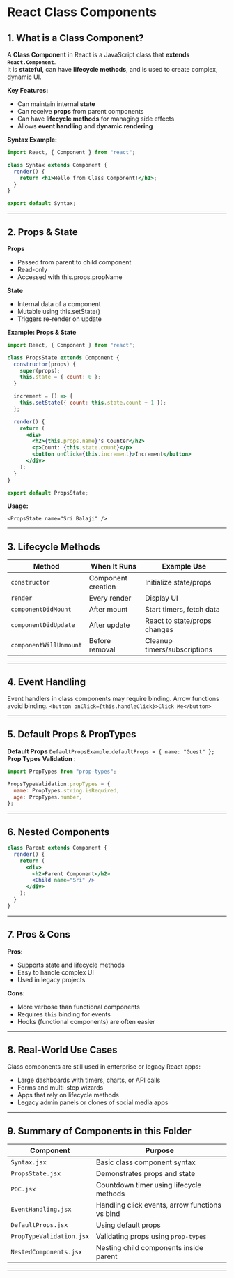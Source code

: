 # React Class Components

## 1. What is a Class Component?

A **Class Component** in React is a JavaScript class that **extends `React.Component`**.  
It is **stateful**, can have **lifecycle methods**, and is used to create complex, dynamic UI.  

**Key Features:**
- Can maintain internal **state**  
- Can receive **props** from parent components  
- Can have **lifecycle methods** for managing side effects  
- Allows **event handling** and **dynamic rendering**  

**Syntax Example:**
```jsx
import React, { Component } from "react";

class Syntax extends Component {
  render() {
    return <h1>Hello from Class Component!</h1>;
  }
}

export default Syntax;
```

---

## 2. Props & State
**Props**
- Passed from parent to child component
- Read-only
- Accessed with this.props.propName

**State**
- Internal data of a component
- Mutable using this.setState()
- Triggers re-render on update

**Example: Props & State**

```jsx
import React, { Component } from "react";

class PropsState extends Component {
  constructor(props) {
    super(props);
    this.state = { count: 0 };
  }

  increment = () => {
    this.setState({ count: this.state.count + 1 });
  };

  render() {
    return (
      <div>
        <h2>{this.props.name}'s Counter</h2>
        <p>Count: {this.state.count}</p>
        <button onClick={this.increment}>Increment</button>
      </div>
    );
  }
}

export default PropsState;
```

**Usage:**

`<PropsState name="Sri Balaji" />`

---

## 3. Lifecycle Methods

| Method                 | When It Runs       | Example Use                  |
| ---------------------- | ------------------ | ---------------------------- |
| `constructor`          | Component creation | Initialize state/props       |
| `render`               | Every render       | Display UI                   |
| `componentDidMount`    | After mount        | Start timers, fetch data     |
| `componentDidUpdate`   | After update       | React to state/props changes |
| `componentWillUnmount` | Before removal     | Cleanup timers/subscriptions |

---

## 4. Event Handling
Event handlers in class components may require binding. Arrow functions avoid binding.
`<button onClick={this.handleClick}>Click Me</button>`

---

## 5. Default Props & PropTypes
**Default Props** `DefaultPropsExample.defaultProps = { name: "Guest" };`
**Prop Types Validation** : 
```jsx
import PropTypes from "prop-types";

PropsTypeValidation.propTypes = {
  name: PropTypes.string.isRequired,
  age: PropTypes.number,
};
```

---

## 6. Nested Components
```jsx
class Parent extends Component {
  render() {
    return (
      <div>
        <h2>Parent Component</h2>
        <Child name="Sri" />
      </div>
    );
  }
}
```

---

## 7. Pros & Cons

**Pros:**
- Supports state and lifecycle methods
- Easy to handle complex UI
- Used in legacy projects

**Cons:**
- More verbose than functional components
- Requires `this` binding for events
- Hooks (functional components) are often easier

---

## 8. Real-World Use Cases

Class components are still used in enterprise or legacy React apps:
- Large dashboards with timers, charts, or API calls
- Forms and multi-step wizards
- Apps that rely on lifecycle methods
- Legacy admin panels or clones of social media apps

---

## 9. Summary of Components in this Folder

| Component                | Purpose                                        |
| ------------------------ | ---------------------------------------------- |
| `Syntax.jsx`             | Basic class component syntax                   |
| `PropsState.jsx`         | Demonstrates props and state                   |
| `POC.jsx`                | Countdown timer using lifecycle methods        |
| `EventHandling.jsx`      | Handling click events, arrow functions vs bind |
| `DefaultProps.jsx`       | Using default props                            |
| `PropTypeValidation.jsx` | Validating props using `prop-types`            |
| `NestedComponents.jsx`   | Nesting child components inside parent         |

---
